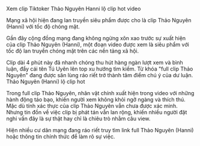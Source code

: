 Xem clip Tiktoker Thảo Nguyên Hanni lộ clip hot video

Mạng xã hội hiện đang lan truyền siêu phẩm được cho là clip Thảo Nguyên (Hanni) với tốc độ chóng mặt.

Gần đây cộng đồng mạng đang không ngừng xôn xao trước sự xuất hiện của clip Thảo Nguyên (Hanni), một đoạn video được xem là siêu phẩm với tốc độ lan truyền chóng mặt trên các nền tảng xã hội.

Clip dài 4 phút này đã nhanh chóng thu hút hàng ngàn lượt xem và bình luận, đẩy cái tên Tú Uyên lên top xu hướng tìm kiếm. Từ khóa "full clip Thảo Nguyên" đang được săn lùng ráo riết trở thành tâm điểm chú ý của dư luận.
Thảo Nguyên (Hanni) lộ clip hot


Trong full clip Thảo Nguyên, nhân vật chính xuất hiện trong video với những hành động táo bạo, khiến người xem không khỏi ngỡ ngàng và thích thú. Mặc dù tính xác thực của clip Thảo Nguyên vẫn chưa được xác minh. Nhưng tin đồn về việc clip bị phát tán vẫn lan rộng, khiến nhiều người đặt nghi vấn đây là sự thật hay chỉ là chiêu trò nhằm câu view. 

Hiện nhiều cư dân mạng đang ráo riết truy tìm link full Thảo Nguyên (Hanni) hoặc thông tin chính thức để làm rõ sự việc.
